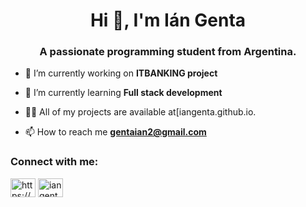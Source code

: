 <h1 align="center">Hi 👋, I'm Ián Genta</h1>
<h3 align="center">A passionate programming student from Argentina.</h3>

- 🔭 I’m currently working on **ITBANKING project**

- 🌱 I’m currently learning **Full stack development**

- 👨‍💻 All of my projects are available at[iangenta.github.io.

- 📫 How to reach me **gentaian2@gmail.com**

<h3 align="left">Connect with me:</h3>
<p align="left">
<a href="https://www.linkedin.com/in/ian-leonel-genta//" target="blank"><img align="center" src="https://raw.githubusercontent.com/rahuldkjain/github-profile-readme-generator/master/src/images/icons/Social/linked-in-alt.svg" alt="https://www.linkedin.com/in/i%c3%a1n-leonel-genta-443954211/" height="30" width="40" /></a>
<a href="https://instagram.com/iangenta" target="blank"><img align="center" src="https://raw.githubusercontent.com/rahuldkjain/github-profile-readme-generator/master/src/images/icons/Social/instagram.svg" alt="iangenta" height="30" width="40" /></a>
</p>


